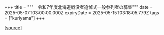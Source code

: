 +++
title = """　令和7年度北海道戦没者追悼式一般参列者の募集"""
date = 2025-05-07T03:00:00.000Z
expiryDate = 2025-05-15T03:18:05.779Z
tags = ["kuriyama"]
+++


[[source]](https://www.town.kuriyama.hokkaido.jp/soshiki/39/31679.html)
